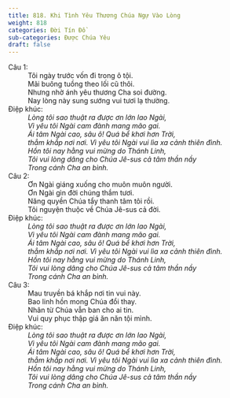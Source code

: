 ```yaml
---
title: 818. Khi Tình Yêu Thương Chúa Ngự Vào Lòng
weight: 818
categories: Đời Tín Đồ
sub-categories: Được Chúa Yêu
draft: false
---
```

<dl><dt>Câu 1:</dt><dd data-verse="1">Tôi ngày trước vốn đi trong ô tội. <br/>Mãi buông tuồng theo lối cũ thôi. <br/>Nhưng nhờ ánh yêu thương Cha soi đường. <br/>Nay lòng này sung sướng vui tươi lạ thường. </dd><dt>Điệp khúc:</dt><dd data-chorus="1"><em>Lòng tôi sao thuật ra được ơn lớn lao Ngài, <br/>Vì yêu tôi Ngài cam đành mang mão gai. <br/>Ái tâm Ngài cao, sâu ô! Quá bể khơi hơn Trời, <br/>thẳm khắp nơi nơi. Vì yêu tôi Ngài vui lìa xa cảnh thiên đình. <br/>Hồn tôi nay hằng vui mừng do Thánh Linh, <br/>Tôi vui lòng dâng cho Chúa Jê-sus cả tâm thần nầy <br/>Trong cánh Cha an bình. </em></dd><dt>Câu 2:</dt><dd data-verse="2">Ơn Ngài giáng xuống cho muôn muôn người. <br/>Ơn Ngài gìn đời chúng thắm tươi. <br/>Năng quyền Chúa tẩy thanh tâm tôi rồi. <br/>Tôi nguyện thuộc về Chúa Jê-sus cả đời. </dd><dt>Điệp khúc:</dt><dd data-chorus="1"><em>Lòng tôi sao thuật ra được ơn lớn lao Ngài, <br/>Vì yêu tôi Ngài cam đành mang mão gai. <br/>Ái tâm Ngài cao, sâu ô! Quá bể khơi hơn Trời, <br/>thẳm khắp nơi nơi. Vì yêu tôi Ngài vui lìa xa cảnh thiên đình. <br/>Hồn tôi nay hằng vui mừng do Thánh Linh, <br/>Tôi vui lòng dâng cho Chúa Jê-sus cả tâm thần nầy <br/>Trong cánh Cha an bình. </em></dd><dt>Câu 3:</dt><dd data-verse="3">Mau truyền bá khắp nơi tin vui này. <br/>Bao linh hồn mong Chúa đổi thay. <br/>Nhân từ Chúa vẫn ban cho ai tin. <br/>Vui quy phục thập giá ăn năn tội mình. </dd><dt>Điệp khúc:</dt><dd data-chorus="1"><em>Lòng tôi sao thuật ra được ơn lớn lao Ngài, <br/>Vì yêu tôi Ngài cam đành mang mão gai. <br/>Ái tâm Ngài cao, sâu ô! Quá bể khơi hơn Trời, <br/>thẳm khắp nơi nơi. Vì yêu tôi Ngài vui lìa xa cảnh thiên đình. <br/>Hồn tôi nay hằng vui mừng do Thánh Linh, <br/>Tôi vui lòng dâng cho Chúa Jê-sus cả tâm thần nầy <br/>Trong cánh Cha an bình. </em></dd></dl>